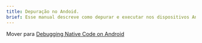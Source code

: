 ```yaml
---
title: Depuração no Andoid.
brief: Esse manual descreve como depurar e executar nos dispositivos Andoid.  
---
```


 Mover para [Debugging Native Code on Android](/manuals/debugging-native-code-android)
